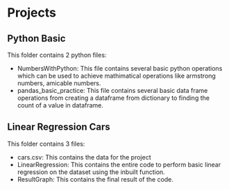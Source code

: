 # Projects

## Python Basic

This folder contains 2 python files:
* NumbersWithPython: This file contains several basic python operations which can be used to achieve mathimatical operations like armstrong numbers, amicable numbers.
* pandas_basic_practice: This file contains several basic data frame operations from creating a dataframe from dictionary to finding the count of a value in dataframe.

## Linear Regression Cars

This folder contains 3 files:
* cars.csv: This contains the data for the project
* LinearRegression: This contains the entire code to perform basic linear regression on the dataset using the inbuilt function.
* ResultGraph: This contains the final result of the code.
